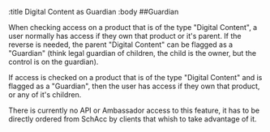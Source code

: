 :title Digital Content as Guardian
:body
##Guardian

When checking access on a product that is of the type "Digital Content", a user normally
has access if they own that product or it's parent. If the reverse is needed, the parent
"Digital Content" can be flagged as a "Guardian" (think legal guardian of children, the child
is the owner, but the control is on the guardian).

If access is checked on a product that is of the type "Digital Content" and is flagged as
a "Guardian", then the user has access if they own that product, or any of it's children.

There is currently no API or Ambassador access to this feature, it has to be directly ordered
from SchAcc by clients that whish to take advantage of it.
